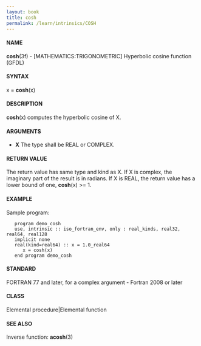 ```yaml
---
layout: book
title: cosh
permalink: /learn/intrinsics/COSH
---
```

#### NAME

__cosh__(3f) - \[MATHEMATICS:TRIGONOMETRIC\] Hyperbolic cosine function
(GFDL)

#### SYNTAX

x = __cosh__(x)

#### DESCRIPTION

__cosh__(x) computes the hyperbolic cosine of X.

#### ARGUMENTS

  - __X__
    The type shall be REAL or COMPLEX.

#### RETURN VALUE

The return value has same type and kind as X. If X is complex, the
imaginary part of the result is in radians. If X is REAL, the return
value has a lower bound of one, __cosh__(x) \>= 1.

#### EXAMPLE

Sample program:

```
   program demo_cosh
   use, intrinsic :: iso_fortran_env, only : real_kinds, real32, real64, real128
   implicit none
   real(kind=real64) :: x = 1.0_real64
      x = cosh(x)
   end program demo_cosh
```

#### STANDARD

FORTRAN 77 and later, for a complex argument - Fortran 2008 or later

#### CLASS

Elemental procedure\|Elemental function

#### SEE ALSO

Inverse function: __acosh__(3)
